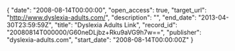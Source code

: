 {
  "date": "2008-08-14T00:00:00", 
  "open_access": true, 
  "target_url": "http://www.dyslexia-adults.com/", 
  "description": "", 
  "end_date": "2013-04-30T23:59:59Z", 
  "title": "Dyslexia Adults Link", 
  "record_id": "20080814T000000/G60neDLjbz+Rku9aVG9h7w==", 
  "publisher": "dyslexia-adults.com", 
  "start_date": "2008-08-14T00:00:00Z"
}

